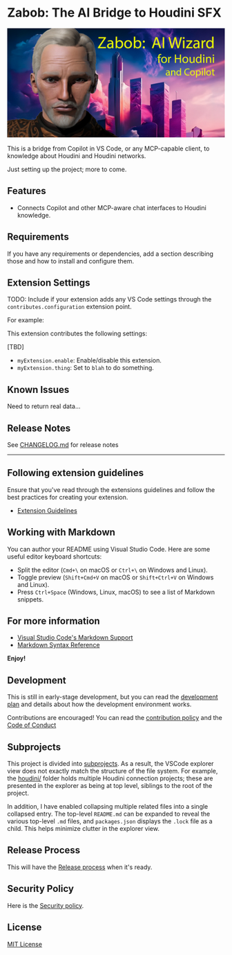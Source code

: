 # Zabob: The AI Bridge to Houdini SFX

![Zabob in front of a future city](docs/images/zabob-holodeck-text.jpg)

This is a bridge from Copilot in VS Code, or any MCP-capable client, to knowledge about Houdini and Houdini networks.

Just setting up the project; more to come.

## Features

* Connects Copilot and other MCP-aware chat interfaces to Houdini knowledge.

## Requirements

If you have any requirements or dependencies, add a section describing those and how to install and configure them.

## Extension Settings

TODO:
Include if your extension adds any VS Code settings through the `contributes.configuration` extension point.

For example:

This extension contributes the following settings:

\[TBD]

* `myExtension.enable`: Enable/disable this extension.
* `myExtension.thing`: Set to `blah` to do something.

## Known Issues

Need to return real data...

## Release Notes

See [CHANGELOG.md](CHANGELOG.md) for release notes

---

## Following extension guidelines

Ensure that you've read through the extensions guidelines and follow the best practices for creating your extension.

* [Extension Guidelines](https://code.visualstudio.com/api/references/extension-guidelines)

## Working with Markdown

You can author your README using Visual Studio Code. Here are some useful editor keyboard shortcuts:

* Split the editor (`Cmd+\` on macOS or `Ctrl+\` on Windows and Linux).
* Toggle preview (`Shift+Cmd+V` on macOS or `Shift+Ctrl+V` on Windows and Linux).
* Press `Ctrl+Space` (Windows, Linux, macOS) to see a list of Markdown snippets.

## For more information

* [Visual Studio Code's Markdown Support](http://code.visualstudio.com/docs/languages/markdown)
* [Markdown Syntax Reference](https://help.github.com/articles/markdown-basics/)

**Enjoy!**

## Development

This is still in early-stage development, but you can read the [development plan](DEVELOPMENT.md) and details about how the development environment works.

Contributions are encouraged! You can read the [contribution policy](CONTRIBUTING.md) and the [Code of Conduct](CODE_OF_CONDUCT.md)

## Subprojects

This project is divided into [subprojects](SUBPROJECTS.md). As a result, the VSCode explorer view does not exactly match the structure of the file system. For example, the [houdini/](houdini/README.md) folder holds multiple Houdini connection projects; these are presented in the explorer as being at top level, siblings to the root of the project.

In addition, I have enabled collapsing multiple related files into a single collapsed entry. The top-level `README.md` can be expanded to reveal the various top-level `.md` files, and `packages.json` displays the `.lock` file as a child. This helps minimize clutter in the explorer view.

## Release Process

This will have the [Release process](RELEASE.md) when it's ready.

## Security Policy

Here is the [Security policy](SECURITY.md).

## License

[MIT License](LICENSE.md)
